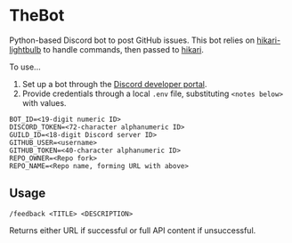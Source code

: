 # TheBot

Python-based Discord bot to post GitHub issues. This bot relies on [hikari-lightbulb](https://github.com/tandemdude/hikari-lightbulb/) to handle commands, then passed to [hikari](https://github.com/hikari-py/hikari).

To use...
1. Set up a bot through the [Discord developer portal](https://discord.com/developers/docs/intro).
2. Provide credentials through a local `.env` file, substituting `<notes below>` with values.
```
BOT_ID=<19-digit numeric ID>
DISCORD_TOKEN=<72-character alphanumeric ID>
GUILD_ID=<18-digit Discord server ID>
GITHUB_USER=<username>
GITHUB_TOKEN=<40-character alphanumeric ID>
REPO_OWNER=<Repo fork>
REPO_NAME=<Repo name, forming URL with above>
```

## Usage

`/feedback <TITLE> <DESCRIPTION>`

Returns either URL if successful or full API content if unsuccessful. 
